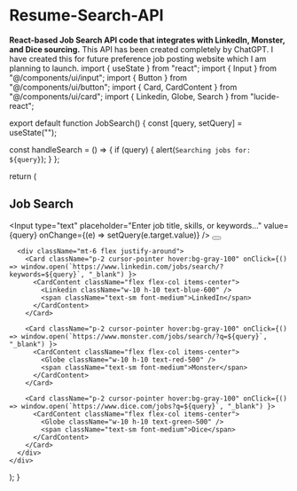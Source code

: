 # Resume-Search-API
**React-based Job Search API code that integrates with LinkedIn, Monster, and Dice sourcing.**
This API has been created completely by ChatGPT. I have created this for future preference job posting website which I am planning to launch.
import { useState } from "react";
import { Input } from "@/components/ui/input";
import { Button } from "@/components/ui/button";
import { Card, CardContent } from "@/components/ui/card";
import { Linkedin, Globe, Search } from "lucide-react";

export default function JobSearch() {
  const [query, setQuery] = useState("");

  const handleSearch = () => {
    if (query) {
      alert(`Searching jobs for: ${query}`);
    }
  };

  return (
    <div className="max-w-2xl mx-auto mt-10 p-4 border rounded-lg shadow-lg bg-white">
      <h2 className="text-xl font-bold mb-4">Job Search</h2>
      <div className="flex gap-2">
        <Input
          type="text"
          placeholder="Enter job title, skills, or keywords..."
          value={query}
          onChange={(e) => setQuery(e.target.value)}
        />
        <Button onClick={handleSearch}>
          <Search className="w-5 h-5" />
        </Button>
      </div>
      
      <div className="mt-6 flex justify-around">
        <Card className="p-2 cursor-pointer hover:bg-gray-100" onClick={() => window.open(`https://www.linkedin.com/jobs/search/?keywords=${query}`, "_blank") }>
          <CardContent className="flex flex-col items-center">
            <Linkedin className="w-10 h-10 text-blue-600" />
            <span className="text-sm font-medium">LinkedIn</span>
          </CardContent>
        </Card>

        <Card className="p-2 cursor-pointer hover:bg-gray-100" onClick={() => window.open(`https://www.monster.com/jobs/search/?q=${query}`, "_blank") }>
          <CardContent className="flex flex-col items-center">
            <Globe className="w-10 h-10 text-red-500" />
            <span className="text-sm font-medium">Monster</span>
          </CardContent>
        </Card>

        <Card className="p-2 cursor-pointer hover:bg-gray-100" onClick={() => window.open(`https://www.dice.com/jobs?q=${query}`, "_blank") }>
          <CardContent className="flex flex-col items-center">
            <Globe className="w-10 h-10 text-green-500" />
            <span className="text-sm font-medium">Dice</span>
          </CardContent>
        </Card>
      </div>
    </div>
  );
}
